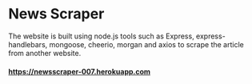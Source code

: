 # News Scraper

The website is built using node.js tools such as Express, express-handlebars, mongoose, cheerio, morgan and axios to scrape the article from another website. 

#### https://newsscraper-007.herokuapp.com